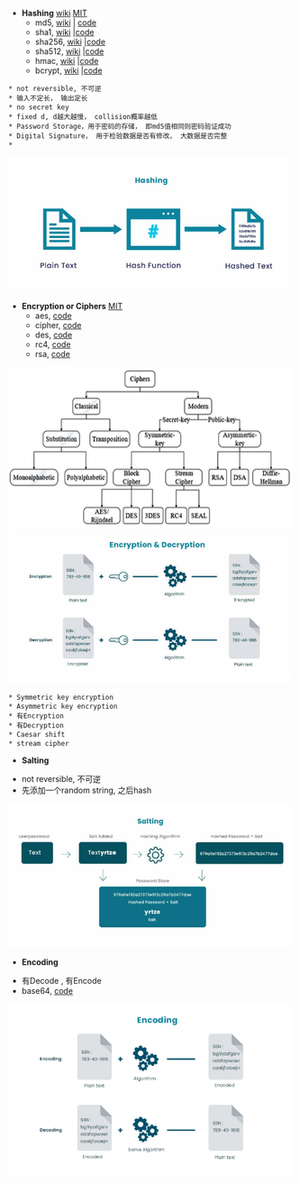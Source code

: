 


- **Hashing** [wiki](https://en.wikipedia.org/wiki/Cryptographic_hash_function) [MIT](https://ocw.mit.edu/courses/electrical-engineering-and-computer-science/6-046j-design-and-analysis-of-algorithms-spring-2015/lecture-notes/MIT6_046JS15_lec21.pdf)
  - md5, [wiki](https://en.wikipedia.org/wiki/MD5) |  [code](./hashing/md5/md5.go)
  - sha1, [wiki](./hashing/sha1) |[code](./hashing/sha1/sha1.go)
  - sha256, [wiki](https://en.wikipedia.org/wiki/Cryptographic_hash_function) |[code](./hashing/sha256/sha256.go)
  - sha512, [wiki](https://en.wikipedia.org/wiki/Cryptographic_hash_function) |[code](./hashing/sha512/sha512.go)
  - hmac, [wiki](https://en.wikipedia.org/wiki/HMAC)  |[code](./hashing/hmac/hmac.go)
  - bcrypt, [wiki](https://en.wikipedia.org/wiki/Bcrypt)  |[code](./hashing/hmac/hmac.go)
```
* not reversible, 不可逆
* 输入不定长， 输出定长
* no secret key
* fixed d, d越大越慢， collision概率越低
* Password Storage，用于密码的存储， 即md5值相同则密码验证成功
* Digital Signature， 用于检验数据是否有修改， 大数据是否完整
* 

```
![](../../img/hashing.png)

- **Encryption or Ciphers** [MIT](https://ocw.mit.edu/courses/electrical-engineering-and-computer-science/6-046j-design-and-analysis-of-algorithms-spring-2015/lecture-notes/MIT6_046JS15_lec22.pdf)
   - aes, [code](./encryption_cipher/aes/aes.go)
   - cipher, [code](./encryption_cipher/cipher/cipher.go)  
   - des, [code](./encryption_cipher) 
   - rc4, [code](./encryption_cipher)
   - rsa, [code](./encryption_cipher)

![](../../img/ciphers.png)
![](../../img/encryption.png)
```
* Symmetric key encryption
* Asymmetric key encryption
* 有Encryption
* 有Decryption
* Caesar shift
* stream cipher
```




- **Salting**
*  not reversible, 不可逆
*  先添加一个random string, 之后hash


![](../../img/salting.png)


- **Encoding**
* 有Decode , 有Encode 
* base64, [code](../encoding/base64/base64.go)


![](../../img/encoding.png)